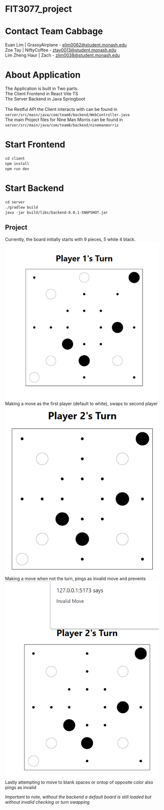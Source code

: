 # FIT3077_project 

# Contact Team Cabbage
Euan Lim | GrassyAirplane - elim0062@student.monash.edu <br>
Zoe Tay | NiftyCoffee - ztay0013@student.monash.edu <br>
Lim Zheng Haur | Zach - zlim0038@student.monash.edu <br>

# About Application
The Application is built in Two parts. <br>
The Client Frontend in React Vite TS <br>
The Server Backend in Java Springboot <br>
<br>
The Restful API the Client interacts with can be found in `server/src/main/java/com/team8/backend/WebController.java`
<br>
The main Project files for Nine Man Morris can be found in `server/src/main/java/com/team8/backend/ninemanmorris`
<br>

# Start Frontend
`cd client` <br>
`npm install` <br>
`npm run dev` <br>

# Start Backend
`cd server` <br>
`./gradlew build` <br>
`java -jar build/libs/backend-0.0.1-SNAPSHOT.jar` <br>

## Project ##
Currently, the board initially starts with 9 pieces, 5 white 4 black. <br>
<img src="./client/public/first.PNG"><br>
Making a move as the first player (default to white), swaps to second player <br>
<img src="./client/public/second.PNG"><br>
Making a move when not the turn, pings as invalid move and prevents <br>
<img src="./client/public/third.PNG"><br>
Lastly attempting to move to blank spaces or ontop of opposite color also pings as invalid<br>

*Important to note, without the backend a default board is still loaded but without invalid checking or turn swapping*<br>